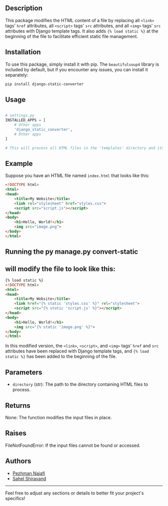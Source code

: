 

## Description

This package modifies the HTML content of a file by replacing all `<link>` tags' `href` attributes, all `<script>` tags' `src` attributes, and all `<img>` tags' `src` attributes with Django template tags. It also adds `{% load static %}` at the beginning of the file to facilitate efficient static file management.

## Installation

To use this package, simply install it with pip. The `beautifulsoup4` library is included by default, but if you encounter any issues, you can install it separately:

```bash
pip install django-static-converter
```

## Usage

```python

# settings.py
INSTALLED_APPS = [
    # Other apps
    'django_static_converter',
    # Other apps
]

# This will process all HTML files in the 'templates' directory and its subdirectories.
```


## Example

Suppose you have an HTML file named `index.html` that looks like this:


```html
<!DOCTYPE html>
<html>
<head>
    <title>My Website</title>
    <link rel="stylesheet" href="styles.css">
    <script src="script.js"></script>
</head>
<body>
    <h1>Hello, World!</h1>
    <img src="image.png">
</body>
</html>
```

## Running the py manage.py convert-static

## will modify the file to look like this:

```html
{% load static %}
<!DOCTYPE html>
<html>
<head>
    <title>My Website</title>
    <link href="{% static 'styles.css' %}" rel="stylesheet">
    <script src="{% static 'script.js' %}"></script>
</head>
<body>
    <h1>Hello, World!</h1>
    <img src="{% static 'image.png' %}">
</body>
</html>

```

In this modified version, the `<link>`, `<script>`, and `<img>` tags' `href` and `src` attributes have been replaced with Django template tags, and `{% load static %}` has been added to the beginning of the file.

## Parameters

- `directory` (str): The path to the directory containing HTML files to process.

## Returns

None: The function modifies the input files in place.

## Raises

FileNotFoundError: If the input files cannot be found or accessed.

## Authors

- [Pezhman Najafi](https://github.com/pezhman-najafie)
- [Sahel Shiravand](https://github.com/sahel-shiravand)

--- 

Feel free to adjust any sections or details to better fit your project's specifics!